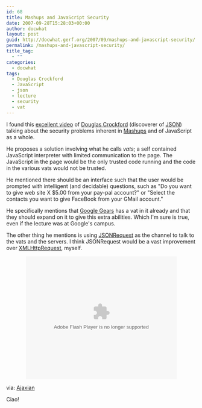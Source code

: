 ```yaml
---
id: 68
title: Mashups and JavaScript Security
date: 2007-09-28T15:28:03+00:00
author: docwhat
layout: post
guid: http://docwhat.gerf.org/2007/09/mashups-and-javascript-security/
permalink: /mashups-and-javascript-security/
title_tag:
  - ""
categories:
  - docwhat
tags:
  - Douglas Crockford
  - JavaScript
  - json
  - lecture
  - security
  - vat
---
```

I found this <a href="http://video.google.com/videoplay?docid=452089494323007214&q=user%3A%22Google+engEDU%22&total=333&start=0&num=10&so=1&type=search&plindex=5">excellent video</a> of <a href="http://crockford.com/">Douglas Crockford</a> (discoverer of <a href="http://json.org/" rel="tag">JSON</a>) talking about the security problems inherent in <a href="http://en.wikipedia.org/wiki/Mashup_%28web_application_hybrid%29" rel="tag">Mashups</a> and of JavaScript as a whole.

He proposes a solution involving what he calls <em>vats</em>; a self contained JavaScript interpreter with limited communication to the page.  The JavaScript in the page would be the only trusted code running and the code in the various vats would not be trusted.

<!--more-->He mentioned there should be an interface such that the user would be prompted with intelligent (and decidable) questions, such as "Do you want to give web site X $5.00 from your pay-pal account?" or "Select the contacts you want to give FaceBook from your GMail account."

He specifically mentions that <a href="http://gears.google.com/">Google Gears</a> has a vat in it already and that they should expand on it to give this extra abilities.  Which I'm sure is true, even if the lecture was at Google's campus.

The other thing he mentions is using <a href="http://json.org/JSONRequest.html">JSONRequest</a> as the channel to talk to the vats and the servers.  I think JSONRequest would be a vast improvement over <a href="http://en.wikipedia.org/wiki/Xmlhttprequest" rel="tag">XMLHttpRequest</a>, myself.

<p style="text-align: center"><embed style="width:400px; height:326px;" id="VideoPlayback" type="application/x-shockwave-flash" src="http://video.google.com/googleplayer.swf?docId=452089494323007214&hl=en" flashvars=""> </embed></p>

<p class="attributed">via: <a href="http://ajaxian.com/archives/gears-and-the-mashup-problem">Ajaxian</a></p>

Ciao!
